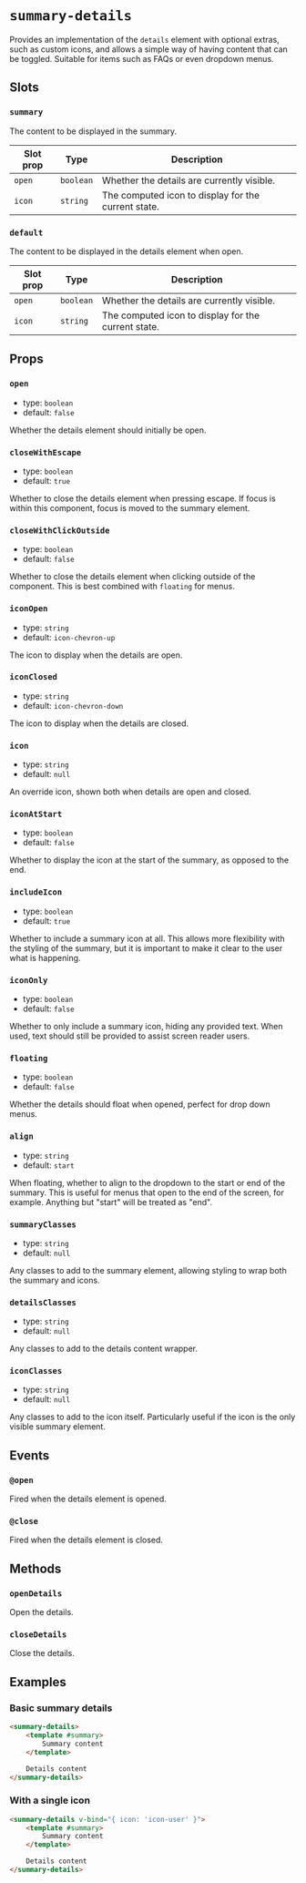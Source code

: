 # `summary-details`

Provides an implementation of the `details` element with optional extras, such as custom icons, and allows a simple way of having content that can be toggled. Suitable for items such as FAQs or even dropdown menus.

## Slots

### `summary`

The content to be displayed in the summary.

| Slot prop | Type | Description |
| --- | --- | --- |
| `open` | `boolean` | Whether the details are currently visible. |
| `icon` | `string` | The computed icon to display for the current state. |

### `default`

The content to be displayed in the details element when open.

| Slot prop | Type | Description |
| --- | --- | --- |
| `open` | `boolean` | Whether the details are currently visible. |
| `icon` | `string` | The computed icon to display for the current state. |

## Props

### `open`

- type: `boolean`
- default: `false`

Whether the details element should initially be open.

### `closeWithEscape`

- type: `boolean`
- default: `true`

Whether to close the details element when pressing escape. If focus is within this component, focus is moved to the summary element.

### `closeWithClickOutside`

- type: `boolean`
- default: `false`

Whether to close the details element when clicking outside of the component. This is best combined with `floating` for menus.

### `iconOpen`

- type: `string`
- default: `icon-chevron-up`

The icon to display when the details are open.

### `iconClosed`

- type: `string`
- default: `icon-chevron-down`

The icon to display when the details are closed.

### `icon`

- type: `string`
- default: `null`

An override icon, shown both when details are open and closed.

### `iconAtStart`

- type: `boolean`
- default: `false`

Whether to display the icon at the start of the summary, as opposed to the end.

### `includeIcon`

- type: `boolean`
- default: `true`

Whether to include a summary icon at all. This allows more flexibility with the styling of the summary, but it is important to make it clear to the user what is happening.

### `iconOnly`

- type: `boolean`
- default: `false`

Whether to only include a summary icon, hiding any provided text. When used, text should still be provided to assist screen reader users.

### `floating`

- type: `boolean`
- default: `false`

Whether the details should float when opened, perfect for drop down menus.

### `align`

- type: `string`
- default: `start`

When floating, whether to align to the dropdown to the start or end of the summary. This is useful for menus that open to the end of the screen, for example. Anything but "start" will be treated as "end".

### `summaryClasses`

- type: `string`
- default: `null`

Any classes to add to the summary element, allowing styling to wrap both the summary and icons.

### `detailsClasses`

- type: `string`
- default: `null`

Any classes to add to the details content wrapper.

### `iconClasses`

- type: `string`
- default: `null`

Any classes to add to the icon itself. Particularly useful if the icon is the only visible summary element.

## Events

### `@open`

Fired when the details element is opened.

### `@close`

Fired when the details element is closed.

## Methods

### `openDetails`

Open the details.

### `closeDetails`

Close the details.

## Examples

### Basic summary details

```html
<summary-details>
	<template #summary>
		Summary content
	</template>

	Details content
</summary-details>
```

### With a single icon

```html
<summary-details v-bind="{ icon: 'icon-user' }">
	<template #summary>
		Summary content
	</template>

	Details content
</summary-details>
```
